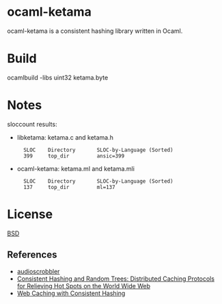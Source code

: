 
# ocaml-ketama

ocaml-ketama is a consistent hashing library written in Ocaml.

# Build

ocamlbuild -libs uint32 ketama.byte

# Notes

sloccount results:

* libketama: ketama.c and ketama.h

        SLOC    Directory       SLOC-by-Language (Sorted)
        399     top_dir         ansic=399

* ocaml-ketama: ketama.ml and ketama.mli

        SLOC    Directory       SLOC-by-Language (Sorted)
        137     top_dir         ml=137

# License

[BSD](http://creativecommons.org/licenses/BSD/)

## References

* [audioscrobbler](http://www.audioscrobbler.net/development/ketama/)
* [Consistent Hashing and Random Trees: Distributed Caching Protocols for Relieving Hot Spots on the World Wide Web](http://www.akamai.com/dl/technical_publications/ConsistenHashingandRandomTreesDistributedCachingprotocolsforrelievingHotSpotsontheworldwideweb.pdf)
* [Web Caching with Consistent Hashing](http://www8.org/w8-papers/2a-webserver/caching/paper2.html)


